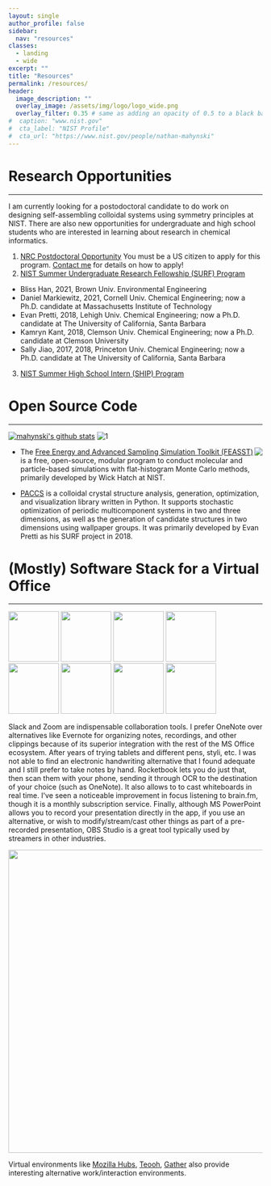```yaml
---
layout: single
author_profile: false
sidebar:
  nav: "resources"
classes:
  - landing
  - wide
excerpt: ""
title: "Resources"
permalink: /resources/
header:
  image_description: ""
  overlay_image: /assets/img/logo/logo_wide.png
  overlay_filter: 0.35 # same as adding an opacity of 0.5 to a black background
#  caption: "www.nist.gov"
#  cta_label: "NIST Profile"
#  cta_url: "https://www.nist.gov/people/nathan-mahynski"
---
```


<!-- {% include toc icon="gears" title="Table of Contents" %} -->

# Research Opportunities
---

I am currently looking for a postodoctoral candidate to do work on designing self-assembling colloidal systems using symmetry principles at NIST.  There are also new opportunities for undergraduate and high school students who are interested in learning about research in chemical informatics.

1. [NRC Postdoctoral Opportunity](http://nrc58.nas.edu/RAPLab10/Opportunity/Opportunity.aspx?LabCode=50&ROPCD=506461&RONum=C0449&ROBaseMode=R100) You must be a US citizen to apply for this program.  [Contact me](mailto:nathan.mahynski@gmail.com) for details on how to apply!
2. [NIST Summer Undergraduate Research Fellowship (SURF) Program](https://www.nist.gov/surf)
  - Bliss Han, 2021, Brown Univ. Environmental Engineering
  - Daniel Markiewitz, 2021, Cornell Univ. Chemical Engineering; now a Ph.D. candidate at Massachusetts Institute of Technology
  - Evan Pretti, 2018, Lehigh Univ. Chemical Engineering; now a Ph.D. candidate at The University of California, Santa Barbara
  - Kamryn Kant, 2018, Clemson Univ. Chemical Engineering; now a Ph.D. candidate at Clemson University
  - Sally Jiao, 2017, 2018, Princeton Univ. Chemical Engineering; now a Ph.D. candidate at The University of California, Santa Barbara
3. [NIST Summer High School Intern (SHIP) Program](https://www.nist.gov/ohrm/summer-high-school-intern-program)

# Open Source Code
---

[![mahynski's github stats](https://github-readme-stats.vercel.app/api?username=mahynski&show_icons=true&theme=tokyonight)](https://github.com/mahynski)
![1](https://github-readme-stats.vercel.app/api/top-langs/?username=mahynski&theme=tokyonight)

<!--<a href="https://gitlab.nist.gov/nam4"><img style="float: right;" src="/assets/img/gitlab_logo.png" width=150px></a>
<img style="float: right;" src="/assets/img/vertical_spacer.png" height=50px>
<a href="https://github.com/mahynski"><img style="float: right;" src="/assets/img/github_logo.png" width=150px></a>-->

<a href="https://pages.nist.gov/feasst/"><img style="float: right;" src="/assets/img/feasst_logo.png"></a>

* The [Free Energy and Advanced Sampling Simulation Toolkit (FEASST)](https://pages.nist.gov/feasst/) is a free, open-source, modular program to conduct molecular and particle-based simulations with flat-histogram Monte Carlo methods, primarily developed by Wick Hatch at NIST.

* [PACCS](https://github.com/usnistgov/paccs) is a colloidal crystal structure analysis, generation, optimization, and visualization library written in Python. It supports stochastic optimization of periodic multicomponent systems in two and three dimensions, as well as the generation of candidate structures in two dimensions using wallpaper groups.  It was primarily developed by Evan Pretti as his SURF project in 2018.

# (Mostly) Software Stack for a Virtual Office
---

<a href="https://slack.com/"><img style="float: center;" src="/assets/img/slack_logo.png" width=100px></a>
<a href="https://zoom.com/"><img style="float: center;" src="/assets/img/zoom_logo.png" width=100px></a>
<a href="https://www.onenote.com/"><img style="float: center;" src="/assets/img/onenote_logo.png" width=100px></a>
<a href="https://drive.google.com/"><img style="float: center;" src="/assets/img/google_drive_logo.png" width=100px></a>
<a href="https://getrocketbook.com/pages/about-rocketbook"><img style="float: center;" src="/assets/img/rocketbook_logo.png" width=100px></a>
<a href="https://www.brain.fm/"><img style="float: center;" src="/assets/img/brainfm_logo.png" width=100px></a>
<a href="https://obsproject.com/"><img style="float: center;" src="/assets/img/obs_studio_logo.png" width=100px></a>
<a href="http://mahynski.ddns.net/authentication/login/?next=/"><img style="float: center;" src="/assets/img/mayan_edms_logo.png" width=100px></a>

Slack and Zoom are indispensable collaboration tools.  I prefer OneNote over alternatives like Evernote for organizing notes, recordings, and other clippings because of its superior integration with the rest of the MS Office ecosystem.  After years of trying tablets and different pens, styli, etc. I was not able to find an electronic handwriting alternative that I found adequate and I still prefer to take notes by hand.  Rocketbook lets you do just that, then scan them with your phone, sending it through OCR to the destination of your choice (such as OneNote).  It also allows to to cast whiteboards in real time.  I've seen a noticeable improvement in focus listening to brain.fm, though it is a monthly subscription service.  Finally, although MS PowerPoint allows you to record your presentation directly in the app, if you use an alternative, or wish to modify/stream/cast other things as part of a pre-recorded presentation, OBS Studio is a great tool typically used by streamers in other industries.

<a href="https://hubs.mozilla.com/"><img style="float: center;" src="/assets/img/mozilla_hubs_logo.png" width=600px></a>

Virtual environments like [Mozilla Hubs](https://hubs.mozilla.com/), [Teooh](https://www.teooh.com/), [Gather](https://gather.town/) also provide interesting alternative work/interaction environments.
